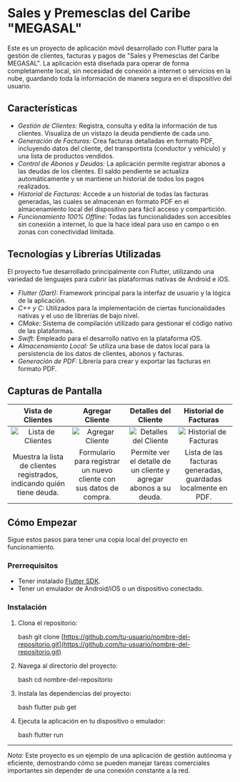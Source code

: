 # Sales y Premesclas del Caribe "MEGASAL"

Este es un proyecto de aplicación móvil desarrollado con Flutter para la gestión de clientes, facturas y pagos de "Sales y Premesclas del Caribe MEGASAL". La aplicación está diseñada para operar de forma completamente local, sin necesidad de conexión a internet o servicios en la nube, guardando toda la información de manera segura en el dispositivo del usuario.

## Características

-   *Gestión de Clientes:* Registra, consulta y edita la información de tus clientes. Visualiza de un vistazo la deuda pendiente de cada uno.
-   *Generación de Facturas:* Crea facturas detalladas en formato PDF, incluyendo datos del cliente, del transportista (conductor y vehículo) y una lista de productos vendidos.
-   *Control de Abonos y Deudas:* La aplicación permite registrar abonos a las deudas de los clientes. El saldo pendiente se actualiza automáticamente y se mantiene un historial de todos los pagos realizados.
-   *Historial de Facturas:* Accede a un historial de todas las facturas generadas, las cuales se almacenan en formato PDF en el almacenamiento local del dispositivo para fácil acceso y compartición.
-   *Funcionamiento 100% Offline:* Todas las funcionalidades son accesibles sin conexión a internet, lo que la hace ideal para uso en campo o en zonas con conectividad limitada.

## Tecnologías y Librerías Utilizadas

El proyecto fue desarrollado principalmente con Flutter, utilizando una variedad de lenguajes para cubrir las plataformas nativas de Android e iOS.

-   *Flutter (Dart):* Framework principal para la interfaz de usuario y la lógica de la aplicación.
-   *C++ y C:* Utilizados para la implementación de ciertas funcionalidades nativas y el uso de librerías de bajo nivel.
-   *CMake:* Sistema de compilación utilizado para gestionar el código nativo de las plataformas.
-   *Swift:* Empleado para el desarrollo nativo en la plataforma iOS.
-   *Almacenamiento Local:* Se utiliza una base de datos local para la persistencia de los datos de clientes, abonos y facturas.
-   *Generación de PDF:* Librería para crear y exportar las facturas en formato PDF.

## Capturas de Pantalla

| Vista de Clientes | Agregar Cliente | Detalles del Cliente | Historial de Facturas |
| :---: | :---: | :---: | :---: |
| ![Lista de Clientes](https://imgur.com/a/BD1loM2) | ![Agregar Cliente](https://imgur.com/a/AFy4JJ5) | ![Detalles del Cliente](https://imgur.com/a/qDzD9wl) | ![Historial de Facturas](https://imgur.com/a/TzqIez7) |
| Muestra la lista de clientes registrados, indicando quién tiene deuda. | Formulario para registrar un nuevo cliente con sus datos de compra. | Permite ver el detalle de un cliente y agregar abonos a su deuda. | Lista de las facturas generadas, guardadas localmente en PDF. |

## Cómo Empezar

Sigue estos pasos para tener una copia local del proyecto en funcionamiento.

### Prerrequisitos

-   Tener instalado [Flutter SDK](https://docs.flutter.dev/get-started/install).
-   Tener un emulador de Android/iOS o un dispositivo conectado.

### Instalación

1.  Clona el repositorio:

    bash
    git clone [https://github.com/tu-usuario/nombre-del-repositorio.git](https://github.com/tu-usuario/nombre-del-repositorio.git)
    

2.  Navega al directorio del proyecto:

    bash
    cd nombre-del-repositorio
    

3.  Instala las dependencias del proyecto:

    bash
    flutter pub get
    

4.  Ejecuta la aplicación en tu dispositivo o emulador:

    bash
    flutter run
    

---

*Nota:* Este proyecto es un ejemplo de una aplicación de gestión autónoma y eficiente, demostrando cómo se pueden manejar tareas comerciales importantes sin depender de una conexión constante a la red.
